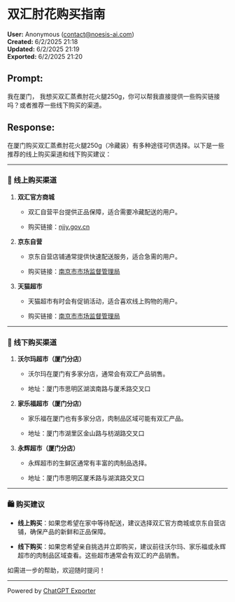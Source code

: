 # 双汇肘花购买指南

**User:** Anonymous (contact@noesis-ai.com)  
**Created:** 6/2/2025 21:18  
**Updated:** 6/2/2025 21:19  
**Exported:** 6/2/2025 21:20  

## Prompt:
我在厦门， 我想买双汇蒸煮肘花火腿250g，你可以帮我直接提供一些购买链接吗？或者推荐一些线下购买的渠道。

## Response:
在厦门购买双汇蒸煮肘花火腿250g（冷藏装）有多种途径可供选择。以下是一些推荐的线上购买渠道和线下购买建议：

* * *

### 🛒 线上购买渠道

1.  **双汇官方商城**
    
    *   双汇自营平台提供正品保障，适合需要冷藏配送的用户。
        
    *   购买链接：[njjy.gov.cn](https://www.njjy.gov.cn/cszwgk/zdgk/202409/P020240927471734053616.xlsx?utm_source=chatgpt.com)
        
2.  **京东自营**
    
    *   京东自营店铺通常提供快速配送服务，适合急需的用户。
        
    *   购买链接：[南京市市场监督管理局](https://amr.nanjing.gov.cn/gkml/202504/P020250414655487329502.pdf?utm_source=chatgpt.com)
        
3.  **天猫超市**
    
    *   天猫超市有时会有促销活动，适合喜欢线上购物的用户。
        
    *   购买链接：[南京市市场监督管理局](https://amr.nanjing.gov.cn/gkml/202502/P020250214557759639811.pdf?utm_source=chatgpt.com)
        

* * *

### 🏪 线下购买渠道

1.  **沃尔玛超市（厦门分店）**
    
    *   沃尔玛在厦门有多家分店，通常会有双汇产品销售。
        
    *   地址：厦门市思明区湖滨南路与厦禾路交叉口
        
2.  **家乐福超市（厦门分店）**
    
    *   家乐福在厦门也有多家分店，肉制品区域可能有双汇产品。
        
    *   地址：厦门市湖里区金山路与枋湖路交叉口
        
3.  **永辉超市（厦门分店）**
    
    *   永辉超市的生鲜区通常有丰富的肉制品选择。
        
    *   地址：厦门市思明区厦禾路与湖滨路交叉口
        

* * *

### 🛍️ 购买建议

*   **线上购买**：如果您希望在家中等待配送，建议选择双汇官方商城或京东自营店铺，确保产品的新鲜和正品保障。
    
*   **线下购买**：如果您希望亲自挑选并立即购买，建议前往沃尔玛、家乐福或永辉超市的肉制品区域查看。这些超市通常会有双汇的产品销售。
    

如需进一步的帮助，欢迎随时提问！



---
Powered by [ChatGPT Exporter](https://www.chatgptexporter.com)